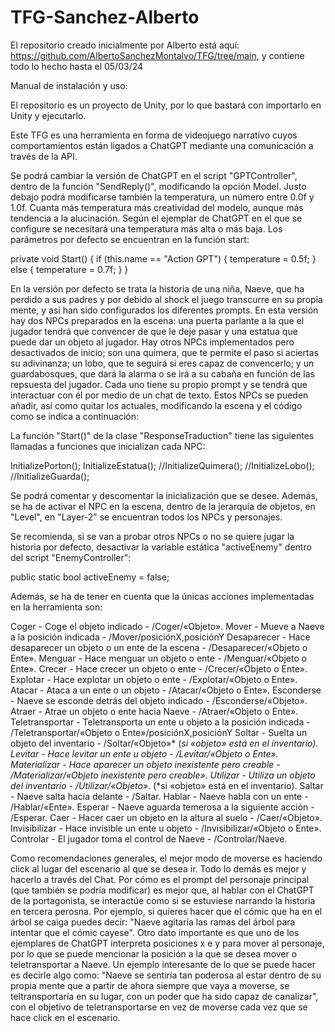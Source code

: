 # TFG-Sanchez-Alberto

El repositorio creado inicialmente por Alberto está aquí: https://github.com/AlbertoSanchezMontalvo/TFG/tree/main, y contiene todo lo hecho hasta el 05/03/24

Manual de instalación y uso:

El repositorio es un proyecto de Unity, por lo que bastará con importarlo en Unity y ejecutarlo.

Este TFG es una herramienta en forma de videojuego narrativo cuyos comportamientos están ligados a ChatGPT mediante una comunicación a través de la API.

Se podrá cambiar la versión de ChatGPT en el script "GPTController", dentro de la función "SendReply()", modificando la opción Model. Justo debajo podrá modificarse también la temperatura, un número entre 0.0f y 1.0f. Cuanta más temperatura más creatividad del modelo, aunque más tendencia a la alucinación. Según el ejemplar de ChatGPT en el que se configure se necesitará una temperatura más alta o más baja. Los parámetros por defecto se encuentran en la función start: 

private void Start()
        {
            if (this.name == "Action GPT")
            {
                temperature = 0.5f;
            }
            else
            {
                temperature = 0.7f;
            }
        }

En la versión por defecto se trata la historia de una niña, Naeve, que ha perdido a sus padres y por debido al shock el juego transcurre en su propia mente, y así han sido configurados los diferentes prompts. En esta versión hay dos NPCs preparados en la escena: una puerta parlante a la que el jugador tendrá que convencer de que le deje pasar y una estatua que puede dar un objeto al jugador. Hay otros NPCs implementados pero desactivados de inicio; son una quimera, que te permite el paso si aciertas su adivinanza; un lobo, que te seguirá si eres capaz de convencerlo; y un guardabosques, que dará la alarma o se irá a su cabaña en función de las repsuesta del jugador. Cada uno tiene su propio prompt y se tendrá que interactuar con él por medio de un chat de texto. Estos NPCs se pueden añadir, así como quitar los actuales, modificando la escena y el código como se indica a continuación: 

La función "Start()" de la clase "ResponseTraduction" tiene las siguientes llamadas a funciones que inicializan cada NPC:

InitializePorton();
InitializeEstatua();
//InitializeQuimera();
//InitializeLobo();
//InitializeGuarda();

Se podrá comentar y descomentar la inicialización que se desee. Además, se ha de activar el NPC en la escena, dentro de la jerarquía de objetos, en "Level", en "Layer-2" se encuentran todos los NPCs y personajes.

Se recomienda, si se van a probar otros NPCs o no se quiere jugar la historia por defecto, desactivar la variable estática "activeEnemy" dentro del script "EnemyController":

public static bool activeEnemy = false;

Además, se ha de tener en cuenta que la únicas acciones implementadas en la herramienta son:

Coger - Coge el objeto indicado - /Coger/«Objeto».
Mover - Mueve a Naeve a la posición indicada - /Mover/posiciónX,posiciónY
Desaparecer - Hace desaparecer un objeto o un ente de la escena - /Desaparecer/«Objeto o Ente». 
Menguar - Hace menguar un objeto o ente - /Menguar/«Objeto o Ente». 
Crecer - Hace crecer un objeto o ente - /Crecer/«Objeto o Ente». 
Explotar - Hace explotar un objeto o ente - /Explotar/«Objeto o Ente». 
Atacar - Ataca a un ente o un objeto - /Atacar/«Objeto o Ente». 
Esconderse - Naeve se esconde detrás del objeto indicado - /Esconderse/«Objeto».
Atraer - Atrae un objeto o ente hacia Naeve - /Atraer/«Objeto o Ente».
Teletransportar - Teletransporta un ente u objeto a la posición indicada - /Teletransportar/«Objeto o Ente»/posiciónX,posiciónY
Soltar - Suelta un objeto del inventario - /Soltar/«Objeto»* (*si «objeto» está en el inventario).
Levitar - Hace levitar un ente u objeto - /Levitar/«Objeto o Ente».
Materializar - Hace aparecer un objeto inexistente pero creable - /Materializar/«Objeto inexistente pero creable».
Utilizar - Utiliza un objeto del inventario - /Utilizar/«Objeto»*. (*si «objeto» está en el inventario).
Saltar - Naeve salta hacia delante - /Saltar.
Hablar - Naeve habla con un ente - /Hablar/«Ente».
Esperar - Naeve aguarda temerosa a la siguiente acción - /Esperar.
Caer - Hacer caer un objeto en la altura al suelo - /Caer/«Objeto».
Invisibilizar - Hace invisible un ente u objeto - /Invisibilizar/«Objeto o Ente».
Controlar - El jugador toma el control de Naeve - /Controlar/Naeve.

Como recomendaciones generales, el mejor modo de moverse es haciendo click al lugar del escenario al que se desea ir. Todo lo demás es mejor y hacerlo a través del Chat. Por cómo es el prompt del personaje principal (que también se podría modificar) es mejor que, al hablar con el ChatGPT de la portagonista, se interactúe como si se estuviese narrando la historia en tercera perosna. Por ejemplo, si quieres hacer que el cómic que ha en el árbol se caiga puedes decir: "Naeve agitaría las ramas del árbol para intentar que el cómic cayese". Otro dato importante es que uno de los ejemplares de ChatGPT interpreta posiciones x e y para mover al personaje, por lo que se puede mencionar la posición a la que se desea mover o teletransportar a Naeve. Un ejemplo interesante de lo que se puede hacer es decirle algo como: "Naeve se sentiría tan poderosa al estar dentro de su propia mente que a partir de ahora siempre que vaya a moverse, se teltransportaría en su lugar, con un poder que ha sido capaz de canalizar", con el objetivo de teletransportarse en vez de moverse cada vez que se hace click en el escenario.

